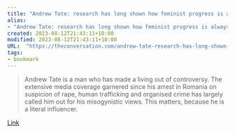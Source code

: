 ```yaml
---
title: "Andrew Tate: research has long shown how feminist progress is always followed by a misogynistic backlash"
alias:
- "Andrew Tate: research has long shown how feminist progress is always followed by a misogynistic backlash"
created: 2023-08-12T21:43:11+10:00
modified: 2023-08-12T21:43:11+10:00
URL:  "https://theconversation.com/andrew-tate-research-has-long-shown-how-feminist-progress-is-always-followed-by-a-misogynistic-backlash-197433"
tags:
- bookmark
---
```


> Andrew Tate is a man who has made a living out of controversy. The extensive media coverage garnered since his arrest in Romania on suspicion of rape, human trafficking and organised crime has largely called him out for his misogynistic views. This matters, because he is a literal influencer.

[Link](https://theconversation.com/andrew-tate-research-has-long-shown-how-feminist-progress-is-always-followed-by-a-misogynistic-backlash-197433)